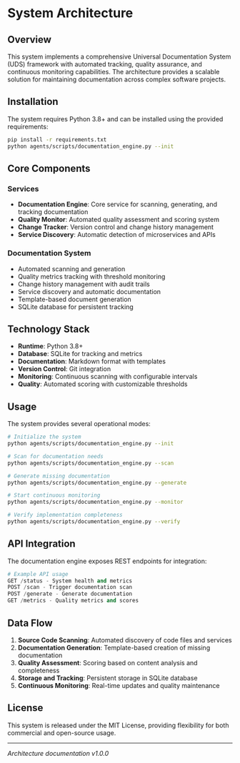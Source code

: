 # System Architecture

## Overview
This system implements a comprehensive Universal Documentation System (UDS) framework with automated tracking, quality assurance, and continuous monitoring capabilities. The architecture provides a scalable solution for maintaining documentation across complex software projects.

## Installation
The system requires Python 3.8+ and can be installed using the provided requirements:

```bash
pip install -r requirements.txt
python agents/scripts/documentation_engine.py --init
```

## Core Components

### Services
- **Documentation Engine**: Core service for scanning, generating, and tracking documentation
- **Quality Monitor**: Automated quality assessment and scoring system
- **Change Tracker**: Version control and change history management
- **Service Discovery**: Automatic detection of microservices and APIs

### Documentation System
- Automated scanning and generation
- Quality metrics tracking with threshold monitoring
- Change history management with audit trails
- Service discovery and automatic documentation
- Template-based document generation
- SQLite database for persistent tracking

## Technology Stack
- **Runtime**: Python 3.8+
- **Database**: SQLite for tracking and metrics
- **Documentation**: Markdown format with templates
- **Version Control**: Git integration
- **Monitoring**: Continuous scanning with configurable intervals
- **Quality**: Automated scoring with customizable thresholds

## Usage
The system provides several operational modes:

```bash
# Initialize the system
python agents/scripts/documentation_engine.py --init

# Scan for documentation needs
python agents/scripts/documentation_engine.py --scan

# Generate missing documentation
python agents/scripts/documentation_engine.py --generate

# Start continuous monitoring
python agents/scripts/documentation_engine.py --monitor

# Verify implementation completeness
python agents/scripts/documentation_engine.py --verify
```

## API Integration
The documentation engine exposes REST endpoints for integration:

```python
# Example API usage
GET /status - System health and metrics
POST /scan - Trigger documentation scan
POST /generate - Generate documentation
GET /metrics - Quality metrics and scores
```

## Data Flow
1. **Source Code Scanning**: Automated discovery of code files and services
2. **Documentation Generation**: Template-based creation of missing documentation
3. **Quality Assessment**: Scoring based on content analysis and completeness
4. **Storage and Tracking**: Persistent storage in SQLite database
5. **Continuous Monitoring**: Real-time updates and quality maintenance

## License
This system is released under the MIT License, providing flexibility for both commercial and open-source usage.

---
*Architecture documentation v1.0.0*
